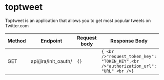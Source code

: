 # toptweet
Toptweet is an application that allows you to get most popular tweets on  Twitter.com


| Method   | Endpoint             | Request body | Response Body                                                          |
| -------- | -------------------- | ------------ | ---------------------------------------------------------------------- |
| GET      | api/jira/init_oauth/ | ```{}```     | ```{ <br />"request_token_key": "TOKEN_KEY",<br />"authorization_url": "URL" <br />}``` |
